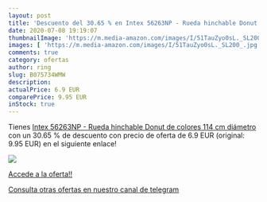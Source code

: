 ```yaml
---
layout: post
title: 'Descuento del 30.65 % en Intex 56263NP - Rueda hinchable Donut de'
date: 2020-07-08 19:19:07
thumbnailImage: 'https://m.media-amazon.com/images/I/51TauZyo0sL._SL200_.jpg'
images: [ 'https://m.media-amazon.com/images/I/51TauZyo0sL._SL200_.jpg' ]
comments: true
category: ofertas
author: ring
slug: B075734WMW
description:
actualPrice: 6.9 EUR
comparePrice: 9.95 EUR
inStock: true
---
```


Tienes [Intex 56263NP - Rueda hinchable Donut de colores 114 cm diámetro](https://www.amazon.com/dp/B075734WMW/?tag=redken08-20) con un 30.65 % de descuento con precio de oferta de 6.9 EUR (original: 9.95 EUR) en el siguiente enlace!

[![](https://m.media-amazon.com/images/I/51TauZyo0sL._SL200_.jpg)](https://www.amazon.com/dp/B075734WMW/?tag=redken08-20)

[Accede a la oferta!!](https://www.amazon.com/dp/B075734WMW/?tag=redken08-20)

[Consulta otras ofertas en nuestro canal de telegram](https://t.me/s/ofertas25)
